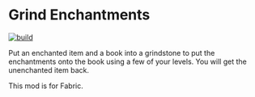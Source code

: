 # Grind Enchantments

[![build](https://github.com/mschae23/grind-enchantments/actions/workflows/build.yml/badge.svg)](https://github.com/mschae23/grind-enchantments/actions/workflows/build.yml)

Put an enchanted item and a book into a grindstone to put the enchantments onto the book using a few of your levels. You will get the unenchanted item back.

This mod is for Fabric.